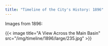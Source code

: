 ```yaml
---
title: "Timeline of the City's History: 1896"
---
```

Images from 1896:

{{< image title="A View Across the Main Basin" src="/img/timeline/1896/large/235.jpg" >}}